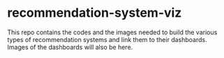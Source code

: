 # recommendation-system-viz
This repo contains the codes and the images needed to build the various types of recommendation systems and link them to their dashboards. Images of the dashboards will also be here.
